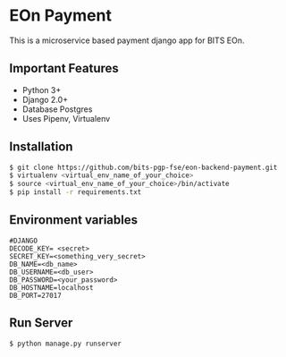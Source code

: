 # EOn Payment

This is a microservice based payment django app for BITS EOn.

## Important Features

- Python 3+
- Django 2.0+
- Database Postgres
- Uses Pipenv, Virtualenv

## Installation

```bash
$ git clone https://github.com/bits-pgp-fse/eon-backend-payment.git
$ virtualenv <virtual_env_name_of_your_choice>
$ source <virtual_env_name_of_your_choice>/bin/activate
$ pip install -r requirements.txt
```

## Environment variables

```
#DJANGO
DECODE_KEY= <secret>
SECRET_KEY=<something_very_secret>
DB_NAME=<db_name>
DB_USERNAME=<db_user>
DB_PASSWORD=<your_password>
DB_HOSTNAME=localhost
DB_PORT=27017

```

## Run Server

```bash
$ python manage.py runserver
```

